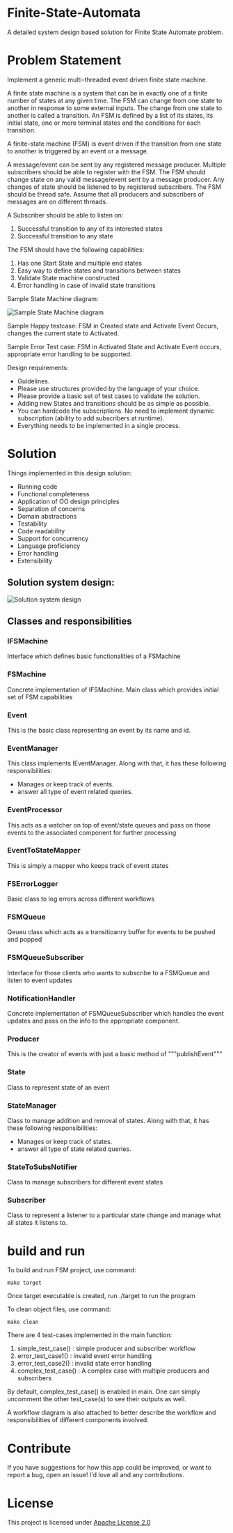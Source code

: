 # Finite-State-Automata
A detailed system design based solution for Finite State Automate problem.

# Problem Statement
Implement a generic multi-threaded event driven finite state machine. 

A finite state machine is a system that can be in exactly one of a finite number of states at any given time. The FSM can change from one state to another in response to some external inputs. The change from one state to another is called a transition. An FSM is defined by a list of its states, its initial state, one or more terminal states and the conditions for each transition.

A finite-state machine (FSM) is event driven if the transition from one state to another is triggered by an event or a message.

A message/event can be sent by any registered message producer. Multiple subscribers should be able to register with the FSM. The FSM should change state on any valid message/event sent by a message producer. Any changes of state should be listened to by registered subscribers.
The FSM should be thread safe. Assume that all producers and subscribers of messages are on different threads.

A Subscriber should be able to listen on:
1. Successful transition to any of its interested states
2. Successful transition to any state

The FSM should have the following capabilities:
1. Has one Start State and multiple end states
2. Easy way to define states and transitions between states
3. Validate State machine constructed
4. Error handling in case of invalid state transitions


Sample State Machine diagram:

![Sample State Machine diagram](https://github.com/nadeem2376/Finite-State-Automata/blob/main/FSM_example.png)

Sample Happy testcase: FSM in Created state and Activate Event Occurs, changes the current state to Activated.

Sample Error Test case: FSM in Activated State and Activate Event occurs, appropriate error handling to be supported.

Design requirements:
- Guidelines.
- Please use structures provided by the language of your choice. 
- Please provide a basic set of test cases to validate the solution.
- Adding new States and transitions should be as simple as possible.
- You can hardcode the subscriptions. No need to implement dynamic subscription (ability to add subscribers at runtime).
- Everything needs to be implemented in a single process.

# Solution

Things implemented in this design solution:
- Running code
- Functional completeness
- Application of OO design principles
- Separation of concerns
- Domain abstractions
- Testability
- Code readability
- Support for concurrency
- Language proficiency
- Error handling 
- Extensibility

## Solution system design:

![Solution system design](https://github.com/nadeem2376/Finite-State-Automata/blob/main/FSM_workflow.png)

## Classes and responsibilities

### IFSMachine
Interface which defines basic functionalities of a FSMachine

### FSMachine
Concrete implementation of IFSMachine. Main class which provides initial set of FSM capabilities

### Event
This is the basic class representing an event by its name and id.

### EventManager
This class implements IEventManager. Along with that, it has these following responsibilities:
- Manages or keep track of events.
- answer all type of event related queries.

### EventProcessor
This acts as a watcher on top of event/state queues and pass on those events to the associated component for further processing

### EventToStateMapper
This is simply a mapper who keeps track of event states

### FSErrorLogger
Basic class to log errors across different workflows

### FSMQueue
Qeueu class which acts as a transitioanry buffer for events to be pushed and popped

### FSMQueueSubscriber
Interface for those clients who wants to subscribe to a FSMQueue and listen to event updates

### NotificationHandler
Concrete implementation of FSMQueueSubscriber which handles the event updates and pass on the info to the appropriate component.

### Producer
This is the creator of events with just a basic method of """publishEvent"""

### State
Class to represent state of an event

### StateManager
Class to manage addition and removal of states. Along with that, it has these following responsibilities:
- Manages or keep track of states.
- answer all type of state related queries.


### StateToSubsNotifier
Class to manage subscribers for different event states

### Subscriber
Class to represent a listener to a particular state change and manage what all states it listens to.




# build and run
To build and run FSM project, use command:
```
make target
```

Once target executable is created, run ./target to run the program


To clean object files, use command:
```
make clean
```

There are 4 test-cases implemented in the main function:
1. simple_test_case() : simple producer and subscriber workflow
2. error_test_case1() : invalid event error handling
3. error_test_case2() : invalid state error handling
4. complex_test_case() : A complex case with multiple producers and subscribers

By default, complex_test_case() is enabled in main. One can simply uncomment the other test_case(s) to see their outputs as well.

A workflow diagram is also attached to better describe the workflow and responsibilities of different components involved.

# Contribute

If you have suggestions for how this app could be improved, or want to report a bug, open an issue! I'd love all and any contributions.

# License

This project is licensed under [Apache License 2.0](http://www.apache.org/licenses/LICENSE-2.0)







